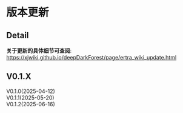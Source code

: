 <!-- --------------------------------------------------------------------------------------- -->
# 版本更新  



<!-- --------------------------------------------------------------------------------------- -->
## Detail

**关于更新的具体细节可查阅**:  
<https://xjwiki.github.io/deepDarkForest/page/ertra_wiki_update.html>  



<!-- --------------------------------------------------------------------------------------- -->
## V0.1.X  

V0.1.0(2025-04-12)  
V0.1.1(2025-05-20)  
V0.1.2(2025-06-16)  


